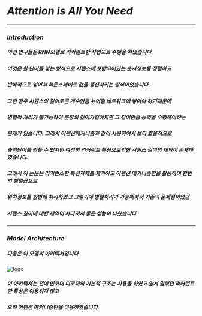 # *Attention is All You Need*

---

### *Introduction*

##### 이전 연구들은  RNN모델로 리커런트한 작업으로 수행을 하였습니다.
##### 이것은 한 단어를 넣는 방식으로 시퀀스에 포함되어있는 순서정보를 정렬하고
##### 반복적으로 넣어서 히든스테이트 값을 갱신시키는 방식이었습니다.
##### 그런 경우 시퀀스의 길이토큰 개수만큼 뉴어럴 네트워크에 넣어야 하기떄문에
##### 병렬적 처리가 불가능하여 문장의 길이가길어지면 그 길이만큼 능력을 수행해야하는 
##### 문제가 있습니다. 그래서 어텐션메커니즘과 같이 사용하여서 보다 효율적으로 
##### 출력단어를 만들 수 있지만 여전히 리커런트 특성으로인한 시퀀스 길이의 제약이 존재하였습니다.

##### 그래서 이 논문은 리커런스한 특성자체를 제거아고 어텐션 메카니즘만을 활용하여 한번의 행렬곱으로
##### 위치정보를 한번에 처리하였고 그렇기에 병렬처리가 가능해져서 기존의 문제점이였던
##### 시퀀스 길이에 대한 제약이 사라져서 좋은 성능이 나왔습니다.

---

### *Model Architecture*

##### 다음은 이 모델의 아키텍쳐입니다

![logo](https://user-images.githubusercontent.com/68374734/122783520-9b076500-d2ec-11eb-8c96-5e8a1e4af966.PNG)

##### 이 아키텍쳐는 전에 인코더 디코더의 기본적 구조는 사용을 하였고 앞서 말했던 리커런트한 특성은 이용하지 않고
##### 오직 어텐션 메커니즘만을 이용하였습니다.



